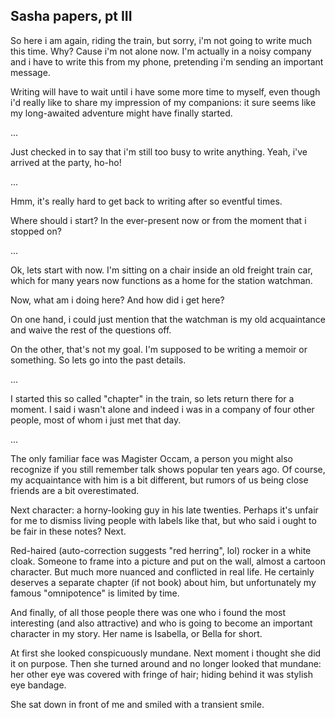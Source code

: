 Sasha papers, pt III
--------------------

So here i am again, riding the train, but sorry, i'm not going to write much
this time. Why? Cause i'm not alone now. I'm actually in a noisy company and i
have to write this from my phone, pretending i'm sending an important message.

Writing will have to wait until i have some more time to myself, even though i'd
really like to share my impression of my companions: it sure seems like my
long-awaited adventure might have finally started.

...

Just checked in to say that i'm still too busy to write anything. Yeah, i've
arrived at the party, ho-ho!

...

Hmm, it's really hard to get back to writing after so eventful times.

Where should i start? In the ever-present now or from the moment that i stopped
on?

...

Ok, lets start with now. I'm sitting on a chair inside an old freight train car,
which for many years now functions as a home for the station watchman.

Now, what am i doing here? And how did i get here?

On one hand, i could just mention that the watchman is my old acquaintance and
waive the rest of the questions off.

On the other, that's not my goal. I'm supposed to be writing a memoir or
something. So lets go into the past details.

...

I started this so called "chapter" in the train, so lets return there for a
moment. I said i wasn't alone and indeed i was in a company of four other
people, most of whom i just met that day.

...

The only familiar face was Magister Occam, a person you might also recognize if
you still remember talk shows popular ten years ago. Of course, my acquaintance
with him is a bit different, but rumors of us being close friends are a bit
overestimated.

Next character: a horny-looking guy in his late twenties. Perhaps it's unfair
for me to dismiss living people with labels like that, but who said i ought to
be fair in these notes? Next.

Red-haired (auto-correction suggests "red herring", lol) rocker in a white
cloak. Someone to frame into a picture and put on the wall, almost a cartoon
character. But much more nuanced and conflicted in real life. He certainly
deserves a separate chapter (if not book) about him, but unfortunately my famous
"omnipotence" is limited by time.

And finally, of all those people there was one who i found the most interesting
(and also attractive) and who is going to become an important character in my
story. Her name is Isabella, or Bella for short.

At first she looked conspicuously mundane. Next moment i thought she did it on
purpose. Then she turned around and no longer looked that mundane: her other eye
was covered with fringe of hair; hiding behind it was stylish eye bandage.

She sat down in front of me and smiled with a transient smile.
